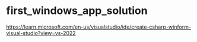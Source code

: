 # first_windows_app_solution

https://learn.microsoft.com/en-us/visualstudio/ide/create-csharp-winform-visual-studio?view=vs-2022
